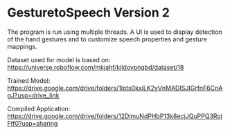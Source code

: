 # GesturetoSpeech Version 2
The program is run using multiple threads. A UI is used to display detection of the hand gestures and to customize speech properties and gesture mappings.

Dataset used for model is based on: https://universe.roboflow.com/mkjahf/kjldovpnqbd/dataset/18

Trained Model: https://drive.google.com/drive/folders/1lpts0kxiLK2yVnMADISJIGrfnF6CnAgJ?usp=drive_link

Compiled Application: https://drive.google.com/drive/folders/12DimuNdPHbP13k8ecjJQuPPQ3RojFtf0?usp=sharing
